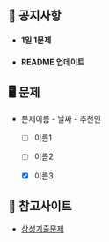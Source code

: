 ## 📜 공지사항
* #### 1일 1문제
* #### README 업데이트


## 🖥 문제
* 문제이름 - 날짜 - 추천인
  * [ ] 이름1
  * [ ] 이름2
  * [x] 이름3 


## 📌 참고사이트
* [삼성기출문제](https://www.acmicpc.net/workbook/view/1152)
